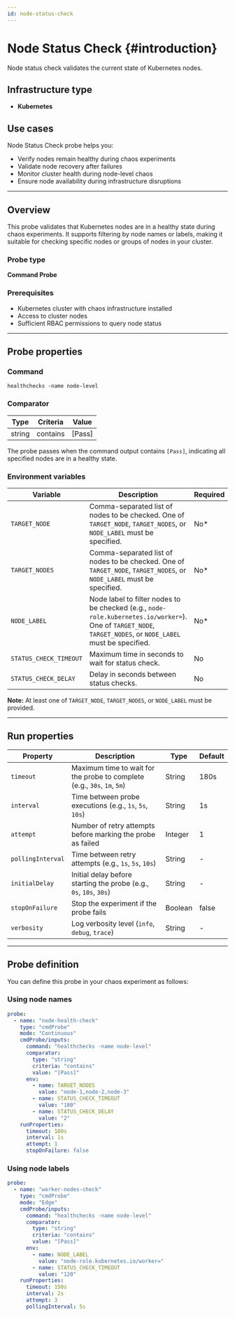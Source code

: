 ```yaml
---
id: node-status-check
---
```


# Node Status Check {#introduction}

Node status check validates the current state of Kubernetes nodes.

## Infrastructure type

- **Kubernetes**

## Use cases

Node Status Check probe helps you:
- Verify nodes remain healthy during chaos experiments
- Validate node recovery after failures
- Monitor cluster health during node-level chaos
- Ensure node availability during infrastructure disruptions

---

## Overview

This probe validates that Kubernetes nodes are in a healthy state during chaos experiments. It supports filtering by node names or labels, making it suitable for checking specific nodes or groups of nodes in your cluster.

### Probe type
**Command Probe**

### Prerequisites

- Kubernetes cluster with chaos infrastructure installed
- Access to cluster nodes
- Sufficient RBAC permissions to query node status

---

## Probe properties

### Command
```
healthchecks -name node-level
```

### Comparator

| Type | Criteria | Value |
|------|----------|-------|
| string | contains | [Pass] |

The probe passes when the command output contains `[Pass]`, indicating all specified nodes are in a healthy state.

### Environment variables

| Variable | Description | Required | Default |
|----------|-------------|----------|---------|
| `TARGET_NODE` | Comma-separated list of nodes to be checked. One of `TARGET_NODE`, `TARGET_NODES`, or `NODE_LABEL` must be specified. | No* | - |
| `TARGET_NODES` | Comma-separated list of nodes to be checked. One of `TARGET_NODE`, `TARGET_NODES`, or `NODE_LABEL` must be specified. | No* | - |
| `NODE_LABEL` | Node label to filter nodes to be checked (e.g., `node-role.kubernetes.io/worker=`). One of `TARGET_NODE`, `TARGET_NODES`, or `NODE_LABEL` must be specified. | No* | - |
| `STATUS_CHECK_TIMEOUT` | Maximum time in seconds to wait for status check. | No | 180 |
| `STATUS_CHECK_DELAY` | Delay in seconds between status checks. | No | 2 |

**Note:** At least one of `TARGET_NODE`, `TARGET_NODES`, or `NODE_LABEL` must be provided.

---

## Run properties

| Property | Description | Type | Default |
|----------|-------------|------|---------|
| `timeout` | Maximum time to wait for the probe to complete (e.g., `30s`, `1m`, `5m`) | String | 180s |
| `interval` | Time between probe executions (e.g., `1s`, `5s`, `10s`) | String | 1s |
| `attempt` | Number of retry attempts before marking the probe as failed | Integer | 1 |
| `pollingInterval` | Time between retry attempts (e.g., `1s`, `5s`, `10s`) | String | - |
| `initialDelay` | Initial delay before starting the probe (e.g., `0s`, `10s`, `30s`) | String | - |
| `stopOnFailure` | Stop the experiment if the probe fails | Boolean | false |
| `verbosity` | Log verbosity level (`info`, `debug`, `trace`) | String | - |

---

## Probe definition

You can define this probe in your chaos experiment as follows:

### Using node names

```yaml
probe:
  - name: "node-health-check"
    type: "cmdProbe"
    mode: "Continuous"
    cmdProbe/inputs:
      command: "healthchecks -name node-level"
      comparator:
        type: "string"
        criteria: "contains"
        value: "[Pass]"
      env:
        - name: TARGET_NODES
          value: "node-1,node-2,node-3"
        - name: STATUS_CHECK_TIMEOUT
          value: "180"
        - name: STATUS_CHECK_DELAY
          value: "2"
    runProperties:
      timeout: 180s
      interval: 1s
      attempt: 1
      stopOnFailure: false
```

### Using node labels

```yaml
probe:
  - name: "worker-nodes-check"
    type: "cmdProbe"
    mode: "Edge"
    cmdProbe/inputs:
      command: "healthchecks -name node-level"
      comparator:
        type: "string"
        criteria: "contains"
        value: "[Pass]"
      env:
        - name: NODE_LABEL
          value: "node-role.kubernetes.io/worker="
        - name: STATUS_CHECK_TIMEOUT
          value: "120"
    runProperties:
      timeout: 150s
      interval: 2s
      attempt: 3
      pollingInterval: 5s
```
